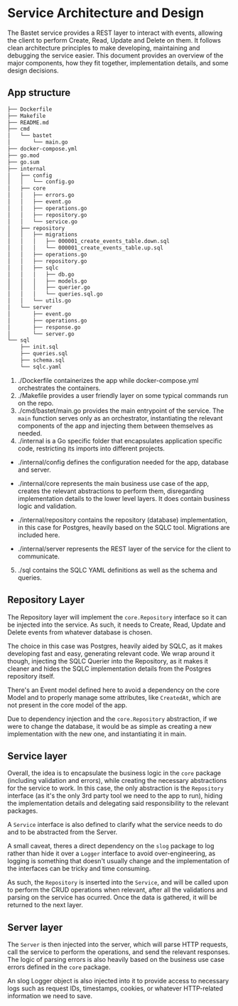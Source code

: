 # Service Architecture and Design
The Bastet service provides a REST layer to interact with events, allowing the client to perform Create, Read, Update and Delete on them. It follows clean architecture principles to make developing, maintaining and debugging the service easier. This document provides an overview of the major components, how they fit together, implementation details, and some design decisions.

## App structure
```bash
├── Dockerfile
├── Makefile
├── README.md
├── cmd
│   └── bastet
│       └── main.go
├── docker-compose.yml
├── go.mod
├── go.sum
├── internal
│   ├── config
│   │   └── config.go
│   ├── core
│   │   ├── errors.go
│   │   ├── event.go
│   │   ├── operations.go
│   │   ├── repository.go
│   │   └── service.go
│   ├── repository
│   │   ├── migrations
│   │   │   ├── 000001_create_events_table.down.sql
│   │   │   └── 000001_create_events_table.up.sql
│   │   ├── operations.go
│   │   ├── repository.go
│   │   ├── sqlc
│   │   │   ├── db.go
│   │   │   ├── models.go
│   │   │   ├── querier.go
│   │   │   └── queries.sql.go
│   │   └── utils.go
│   └── server
│       ├── event.go
│       ├── operations.go
│       ├── response.go
│       └── server.go
└── sql
    ├── init.sql
    ├── queries.sql
    ├── schema.sql
    └── sqlc.yaml
```

1. ./Dockerfile containerizes the app while docker-compose.yml orchestrates the containers.
2. ./Makefile provides a user friendly layer on some typical commands run on the repo.
3. ./cmd/bastet/main.go provides the main entrypoint of the service. The `main` function serves only as an orchestrator, instantiating the relevant components of the app and injecting them between themselves as needed.
4. ./internal is a Go specific folder that encapsulates application specific code, restricting its imports into different projects.

  * ./internal/config defines the configuration needed for the app, database and server.

  * ./internal/core represents the main business use case of the app, creates the relevant abstractions to perform them, disregarding implementation details to the lower level layers. It does contain business logic and validation.

  * ./internal/repository contains the repository (database) implementation, in this case for Postgres, heavily based on the SQLC tool. Migrations are included here.

  * ./internal/server represents the REST layer of the service for the client to communicate.

5. ./sql contains the SQLC YAML definitions as well as the schema and queries.

## Repository Layer
The Repository layer will implement the `core.Repository` interface so it can be injected into the service. As such, it needs to Create, Read, Update and Delete events from whatever database is chosen.

The choice in this case was Postgres, heavily aided by SQLC, as it makes developing fast and easy, generating relevant code. We wrap around it though, injecting the SQLC Querier into the Repository, as it makes it cleaner and hides the SQLC implementation details from the Postgres repository itself.

There's an Event model defined here to avoid a dependency on the core Model and to properly manage some attributes, like `CreatedAt`, which are not present in the core model of the app.

Due to dependency injection and the `core.Repository` abstraction, if we were to change the database, it would be as simple as creating a new implementation with the new one, and instantiating it in main.

## Service layer
Overall, the idea is to encapsulate the business logic in the `core` package (including validation and errors), while creating the necessary abstractions for the service to work. In this case, the only abstraction is the `Repository` interface (as it's the only 3rd party tool we need to the app to run), hiding the implementation details and delegating said responsibility to the relevant packages.

A `Service` interface is also defined to clarify what the service needs to do and to be abstracted from the Server.

A small caveat, theres a direct dependency on the `slog` package to log rather than hide it over a `Logger` interface to avoid over-engineering, as logging is something that doesn't usually change and the implementation of the interfaces can be tricky and time consuming.

As such, the `Repository` is inserted into the `Service`, and will be called upon to perform the CRUD operations when relevant, after all the validations and parsing on the service has ocurred. Once the data is gathered, it will be returned to the next layer.

## Server layer
The `Server` is then injected into the server, which will parse HTTP requests, call the service to perform the operations, and send the relevant responses. The logic of parsing errors is also heavily based on the business use case errors defined in the `core` package.

An slog Logger object is also injected into it to provide access to necessary logs such as request IDs, timestamps, cookies, or whatever HTTP-related information we need to save.
